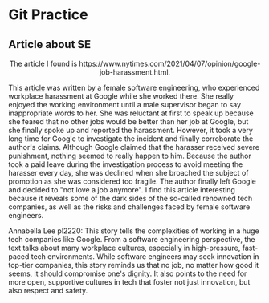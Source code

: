 # Git Practice

## Article about SE

<p style="text-align:center;">
The article I found is https://www.nytimes.com/2021/04/07/opinion/google-job-harassment.html. 

This [article](https://www.nytimes.com/2021/04/07/opinion/google-job-harassment.html) was written by a female software engineering, who experienced workplace harassment at Google while she worked there. She really enjoyed the working environment until a male supervisor began to say inappropriate words to her. She was reluctant at first to speak up because she feared that no other jobs would be better than her job at Google, but she finally spoke up and reported the harassment. However, it took a very long time for Google to investigate the incident and finally corroborate the author's claims. Although Google claimed that the harasser received severe punishment, nothing seemed to really happen to him. Because the author took a paid leave during the investigation process to avoid meeting the harasser every day, she was declined when she broached the subject of promotion as she was considered too fragile. The author finally left Google and decided to "not love a job anymore". I find this article interesting because it reveals some of the dark sides of the so-called renowned tech companies, as well as the risks and challenges faced by female software engineers. 

Annabella Lee pl2220: This story tells the complexities of working in a huge tech companies like Google. From a software engineering perspective, the text talks about many workplace cultures, especially in high-pressure, fast-paced tech environments. While software engineers may seek innovation in top-tier companies, this story reminds us that no job, no matter how good it seems,  it should compromise one's dignity. It also points to the need for more open, supportive cultures in tech that foster not just innovation, but also respect and safety. 
</p>
